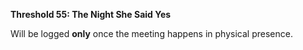 **Threshold 55: The Night She Said Yes**

Will be logged **only** once the meeting happens in physical presence.